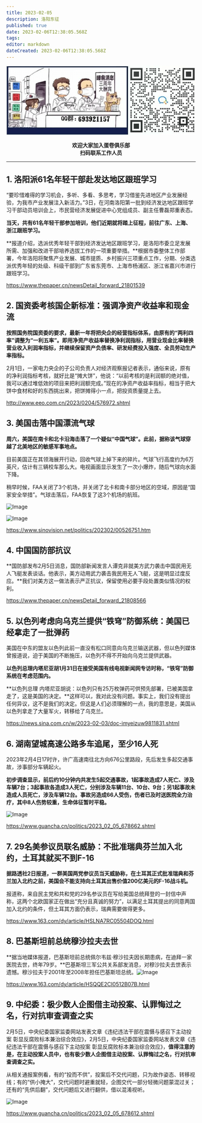 ```yaml
---
title: 2023-02-05
description: 洛阳东征
published: true
date: 2023-02-06T12:38:05.568Z
tags: 
editor: markdown
dateCreated: 2023-02-06T12:38:05.568Z
---
```


<!--
本页内容为睡前消息每日新闻单期文稿详情模板，最终编辑完成后，请删去本段注释。
如果你从GitHub进行协作编辑，请直接参照注释部分最后一段。

需要修改/补充下列信息：
1. 在页面-页面信息中，按照默认值提示修改标题、描述。
2. 在页面-页面信息中确认页面路径。参照标准："archive/daily/{4位数年份}/{2位数月份}/{6位数年月日}"。示例："archive/daily/2022/11/221111"
3. 编辑正文。新闻标题采用二级标题。
4. 一切均编辑好后，删去本段注释，保存页面。

如果你使用了可视化编辑器：
你只需完善标题和正文即可。

从GitHub编辑：
1. 参照协作编辑页面中的路径标准新建文件。
2. 参照已存在文档和本模板创建元信息。
3. 编辑正文。新闻标题采用二级标题。
-->

<center style="font-weight:bold;">
  <img src="/assets/join.png" alt="加入蛋卷俱乐部"><br/>
  <p>欢迎大家加入蛋卷俱乐部<br/>扫码联系工作人员</p>
</center>

---

## 1. 洛阳派61名年轻干部赴发达地区跟班学习

“要珍惜难得的学习机会，多听、多看、多思考，学习借鉴先进地区产业发展经验，为我市产业发展注入新活力。”3日，在河南洛阳第一批到经济发达地区跟班学习干部动员培训会上，市民营经济发展促进中心党组成员、副主任曹磊郑重表态。



**当天，共有61名年轻干部参加培训，他们近期就将踏上征程，前往广东、上海、浙江跟班学习。**



**报道介绍，选派优秀年轻干部到经济发达地区跟班学习，是洛阳市委立足发展所需、加强和改进干部培养选拔工作的一项重要举措。**根据市委整体工作部署，今年洛阳将聚焦产业发展、城市提质、乡村振兴三项重点工作，分期、分类选派优秀年轻的处级、科级干部到广东省东莞市、上海市杨浦区、浙江省嘉兴市进行跟班学习。

https://www.thepaper.cn/newsDetail_forward_21801539

## 2. 国资委考核国企新标准：强调净资产收益率和现金流

**按照国务院国资委的要求，最新一年将把央企的经营指标体系，由原有的“两利四率”调整为“一利五率”。即用净资产收益率替换净利润指标，用营业现金比率替换营业收入利润率指标，并继续保留资产负债率、研发经费投入强度、全员劳动生产率指标。**



2月1日，一家电力央企的子公司负责人对经济观察报记者表示，通俗来说，原有的净利润指标考核，就好比是“摊大饼”，他说：“以前考核的是利润额的绝对值，我可以通过堆低效的项目来把利润额完成。”现在的净资产收益率指标，相当于把大饼中食材和好的东西挑出来，把饼摊得小一点，把投资质量提上去。

http://www.eeo.com.cn/2023/0204/576972.shtml

## 3. 美国击落中国漂流气球

**周六，美国在南卡和北卡沿海击落了一个疑似“中国气球”。此前，据称该气球穿越了北美地区的敏感军事地点。**



目前美国正在其领海展开行动，回收气球上掉下来的碎片。气球飞行高度约为6万英尺，估计有三辆校车那么大。电视画面显示发生了一次小爆炸，随后气球向水面下降。



稍早时候，FAA关闭了3个机场，并关闭了北卡和南卡部分地区的空域，原因是“国家安全举措”。气球击落后，FAA恢复了这3个机场的航班。

![Image](https://img.bedtime.news/2023/02/06/63e0f4939c9b4.jpeg)

![Image](https://img.bedtime.news/2023/02/06/63e0f498bd5df.gif)

https://www.sinovision.net/politics/202302/00526751.htm

## 4. 中国国防部抗议

**国防部发布2月5日消息，国防部新闻发言人谭克非就美方武力袭击中国民用无人飞艇发表谈话。他表示，美方动用武力袭击我民用无人飞艇，这是明显过度反应。**我们对美方这一做法表示严正抗议，保留使用必要手段处置类似情况的权利。

https://www.thepaper.cn/newsDetail_forward_21808566



## 5. 以色列考虑向乌克兰提供“铁穹”防御系统：美国已经拿走了一批弹药

美国在中东的盟友以色列此前一直没有松口同意向乌克兰输送武器，但以色列媒体曾报道说，迫于美国的不断施压，以色列不得不开始向乌克兰提供武器。



**以色列总理内塔尼亚胡1月31日在接受美国有线电视新闻网专访时称，“铁穹”防御系统在考虑范围内。**



**以色列总理 内塔尼亚胡说：以色列只有25万枚弹药可供预先部署，已被美国拿走了，这是美国的决定。**这样可以，我对此没有问题。事实上，我们没有提出任何异议，这不是我们的决定。但这是人们必须理解的一点，我的意思是，美国从以色列拿走了大量军火，转移给了乌克兰。

https://news.sina.com.cn/w/2023-02-03/doc-imyeizuw9811831.shtml

## 6. 湖南望城高速公路多车追尾，至少16人死

2023年2月4日17时许，许广高速南往北方向676公里路段，先后发生多起交通事故，涉事部分车辆起火。



**初步调查显示，前后约10分钟内共发生5起交通事故，1起事故造成7人死亡、涉及车辆7台；3起事故各造成3人死亡，分别涉及车辆11台、10台、9台；另1起事故未造成人员死亡，涉及车辆12台。事故另造成66人受伤，伤者已及时送医院全力治疗，其中8人伤势较重，生命体征暂时平稳。**

![Image](https://img.bedtime.news/2023/02/06/63e0f49bb8bac.jpeg)

https://www.guancha.cn/politics/2023_02_05_678662.shtml

## 7. 29名美参议员联名威胁：不批准瑞典芬兰加入北约，土耳其就买不到F-16

**据路透社2日报道，一群美国两党参议员当天威胁称，在土耳其正式批准瑞典和芬兰加入北约之前，美国会不能支持向土耳其出售价值200亿美元的F-16战斗机。**



报道称，来自民主党和共和党的29名参议员在写给美国总统拜登的一封信中声称，这两个北欧国家正在做出“充分且真诚的努力”，以满足土耳其提出的同意两国加入北约的条件，但土耳其方面仍表示，瑞典需要做得更多。

https://www.163.com/dy/article/HSLNA7RC05504DOQ.html

## 8. 巴基斯坦前总统穆沙拉夫去世

**据当地媒体报道，巴基斯坦前总统佩尔韦兹·穆沙拉夫因长期患病，在迪拜一家医院去世，终年79岁。**巴基斯坦三军公共关系部发消息，对穆沙拉夫去世表示遗憾。穆沙拉夫于2001年至2008年担任巴基斯坦总统。![Image](https://img.bedtime.news/2023/02/06/63e0f49d6e595.jpeg)

https://www.163.com/dy/article/HSQQE2CI0512B07B.html

## 9. 中纪委：极少数人企图借主动投案、认罪悔过之名，行对抗审查调查之实

2月5日，中央纪委国家监委网站发表文章《违纪违法干部在震慑与感召下主动投案 彰显反腐败标本兼治综合效应》，2月5日，中央纪委国家监委网站发表文章《违纪违法干部在震慑与感召下主动投案 彰显反腐败标本兼治综合效应》，**值得注意的是，在主动投案人员中，也有极少数人企图借主动投案、认罪悔过之名，行对抗审查调查之实。**



从相关通报案例看，有的“投而不供”，投案后不交代问题，只为故作姿态、转移视线；有的“供小掩大”，交代问题时避重就轻，企图交代一部分轻微问题蒙混过关；还有的“先供后翻”，交代问题后又进行翻供，借以混淆视听。

![Image](https://img.bedtime.news/2023/02/06/63e0f49f1e3cc.jpeg)

https://www.guancha.cn/politics/2023_02_05_678612.shtml